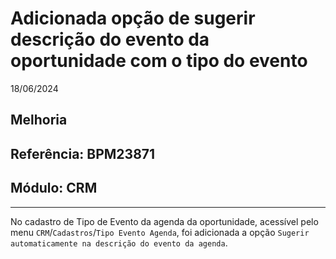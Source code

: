 # Adicionada opção de sugerir descrição do evento da oportunidade com o tipo do evento
18/06/2024
## Melhoria
## Referência: BPM23871
## Módulo: CRM
***

No cadastro de Tipo de Evento da agenda da oportunidade, acessível pelo menu `CRM`/`Cadastros`/`Tipo Evento Agenda`, foi adicionada a opção `Sugerir automaticamente na descrição do evento da agenda`.